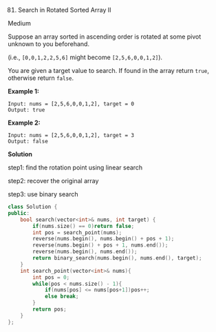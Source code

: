 81. Search in Rotated Sorted Array II

Medium

Suppose an array sorted in ascending order is rotated at some pivot unknown to you beforehand.

(i.e., `[0,0,1,2,2,5,6]` might become `[2,5,6,0,0,1,2]`).

You are given a target value to search. If found in the array return `true`, otherwise return `false`.

**Example 1:**

```
Input: nums = [2,5,6,0,0,1,2], target = 0
Output: true
```

**Example 2:**

```
Input: nums = [2,5,6,0,0,1,2], target = 3
Output: false
```

**Solution**

step1: find the rotation point using linear search

step2: recover the original array

step3: use binary search

```c++
class Solution {
public:
    bool search(vector<int>& nums, int target) {
        if(nums.size() == 0)return false;
        int pos = search_point(nums);
        reverse(nums.begin(), nums.begin() + pos + 1);
        reverse(nums.begin() + pos + 1, nums.end());
        reverse(nums.begin(), nums.end());
        return binary_search(nums.begin(), nums.end(), target);
    }
    int search_point(vector<int>& nums){
        int pos = 0;
        while(pos < nums.size() - 1){
            if(nums[pos] <= nums[pos+1])pos++;
            else break;
        }
        return pos;
    }
};
```


